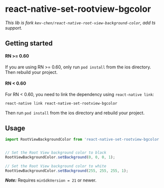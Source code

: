 # react-native-set-rootview-bgcolor
<i>This lib is fork `kev-chen/react-native-root-view-background-color`, add ts support.</i>
## Getting started

#### RN >= 0.60

If you are using RN >= 0.60, only run `pod install` from the ios directory. Then rebuild your project.

#### RN < 0.60

For RN < 0.60, you need to link the dependency using `react-native link`:

```bash
react-native link react-native-set-rootview-bgcolor
```

Then run `pod install` from the ios directory and rebuild your project.


## Usage
```javascript
import RootViewBackgroundColor from 'react-native-set-rootview-bgcolor';


// Set the Root View background color to black
RootViewBackgroundColor.setBackground(0, 0, 0, 1);

// Set the Root View background color to white
RootViewBackgroundColor.setBackground(255, 255, 255, 1);
```

_**Note:**_ Requires `minSdkVersion = 21` or newer. 
